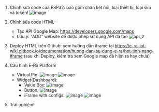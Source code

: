 1. Chỉnh sửa code của ESP32: bao gồm chân kết nối, loại thiết bị, loại sim và token!
![image](https://github.com/user-attachments/assets/12da63c0-199c-4aac-b95b-5bd81b058751)

2. Chỉnh sửa code HTML:
   - Tạo API Google Map: https://developers.google.com/maps
   - Lưu ý: "ADD" website để được phép sử dụng API đã tạo
   ![api_2](https://github.com/user-attachments/assets/35202a8f-c7d0-4da5-863e-ba854c44de0c)

3. Deploy HTML trên Github: xem hướng dẫn iframe tại https://e-ra-iot-wiki.gitbook.io/documentation/huong-dan-su-dung-e-ra/hot-tinh-nang-iframe
   (sau khi Deploy, kiểm tra xem Google map đã hiện ra hay chưa)

4. Cấu hình E-Ra Platform
   - Virtual Pin:
   ![image](https://github.com/user-attachments/assets/91eac15c-8303-40cf-8d3e-08fdd99cf8d0)
   ![image](https://github.com/user-attachments/assets/75470c07-a543-4f19-97e0-9a9d9d7868e6)
   - Widget(Dashboard):
     + Value Box:
   ![image](https://github.com/user-attachments/assets/603e53e4-42ac-4ad8-b9a2-13dfa97aaa54)
      + Button:
   ![image](https://github.com/user-attachments/assets/15861a59-574c-4308-9610-8d1675f8ec6e)
      + iFrame with configs:
   ![image](https://github.com/user-attachments/assets/1740faa2-35d8-4612-9dbe-444a9fa5f2f0)
   ![image](https://github.com/user-attachments/assets/d607155a-abf2-44bd-b80f-01c8754898c3)

5. Trải nghiệm!
